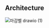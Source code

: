 ## Architecture

![마감벨 drawio (1)](https://github.com/user-attachments/assets/d9de2f76-a869-4216-b8af-e060a0380403)
